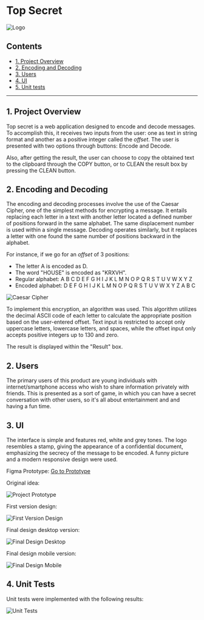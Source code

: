 # Top Secret

![Logo](https://github.com/sara-rioseco/DEV007-cipher/blob/main/src/assets/img/top-secret-logo-banner.webp?raw=true)

## Contents

* [1. Project Overview](#1-project-overview)
* [2. Encoding and Decoding](#2-encoding-and-decoding)
* [3. Users](#2-users)
* [4. UI](#3-ui)
* [5. Unit tests](#4-unit-tests)

***

## 1. Project Overview

Top secret is a web application designed to encode and decode messages.
To accomplish this, it receives two inputs from the user: one as text in
string format and another as a positive integer called the _offset_.
The user is presented with two options through buttons:
Encode and Decode.

Also, after getting the result, the user can choose to copy the obtained
text to the clipboard through the COPY button, or to CLEAN the result box
by pressing the CLEAN button.

## 2. Encoding and Decoding

The encoding and decoding processes involve the use of the Caesar Cipher,
one of the simplest methods for encrypting a message. It entails replacing
each letter in a text with another letter located a defined number of
positions forward in the same alphabet. The same displacement number is
used within a single message. Decoding operates similarly, but it replaces
a letter with one found the same number of positions backward in
the alphabet.

For instance, if we go for an _offset_ of 3 positions:

* The letter A is encoded as D.
* The word "HOUSE" is encoded as "KRXVH".
* Regular alphabet: A B C D E F G H I J K L M N O P Q R S T U V W X Y Z
* Encoded alphabet: D E F G H I J K L M N O P Q R S T U V W X Y Z A B C

![Caesar Cipher](https://upload.wikimedia.org/wikipedia/commons/thumb/2/2b/Caesar3.svg/2000px-Caesar3.svg.png)

To implement this encryption, an algorithm was used. This algorithm utilizes
the decimal ASCII code of each letter to calculate the appropriate position
based on the user-entered offset. Text input is restricted to accept only
uppercase letters, lowercase letters, and spaces, while the offset input
only accepts positive integers up to 130 and zero.

The result is displayed within the "Result" box.

## 2. Users

The primary users of this product are young individuals with internet/smartphone
access who wish to share information privately with friends. This is presented
as a sort of game, in which you can have a secret conversation with other users,
so it's all about entertainment and and having a fun time.

## 3. UI

The interface is simple and features red, white and grey tones. The logo
resembles a stamp, giving the appearance of a confidential document,
emphasizing the secrecy of the message to be encoded. A funny picture and
a modern responsive design were used.

Figma Prototype: [Go to Prototype](https://www.figma.com/proto/ga5NaXlrktuCNs8KaJJoFh/Top-Secret?type=design&node-id=2-2&t=4lY8rNv0jwZdmlgx-1&scaling=min-zoom&page-id=0%3A1&mode=design)

Original idea:

![Project Prototype](https://github.com/sara-rioseco/DEV007-cipher/blob/main/src/assets/img/first-prototype.webp?raw=true)

First version design:

![First Version Design](https://github.com/sara-rioseco/DEV007-cipher/blob/main/src/assets/img/first-version.webp?raw=true)

Final design desktop version:

![Final Design Desktop](https://github.com/sara-rioseco/DEV007-cipher/blob/main/src/assets/img/final-design-desktop.webp?raw=true)

Final design mobile version:

![Final Design Mobile](https://github.com/sara-rioseco/DEV007-cipher/blob/main/src/assets/img/final-design-mobile.webp?raw=true)

## 4. Unit Tests

Unit tests were implemented with the following results:

![Unit Tests](https://github.com/sara-rioseco/DEV007-cipher/blob/main/src/assets/img/unit-tests.webp?raw=true)

